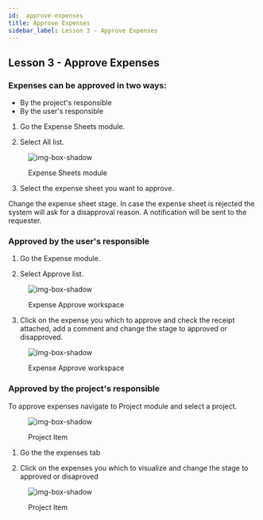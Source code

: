 ```yaml
---
id:  approve-expenses
title: Approve Expenses
sidebar_label: Lesson 3 - Approve Expenses
---
```


## Lesson 3 - Approve Expenses


<h3>Expenses can be approved in two ways:</h3>

- By the project's responsible
- By the user's responsible



1. Go the Expense Sheets module.

2. Select All list.

<figure>

![img-box-shadow](/img/university/university-expense-sheets-1.png)
<figcaption>Expense Sheets module</figcaption>
</figure>

3. Select the expense sheet you want to approve.

Change the expense sheet stage. In case the expense sheet is rejected the system will ask for a disapproval reason.
A notification will be sent to the requester.


### Approved by the user's responsible


1. Go the Expense module.

2. Select Approve list.

<figure>

![img-box-shadow](/img/university/university-expenses-approve-1.png)
<figcaption>Expense Approve workspace</figcaption>
</figure>

3. Click on the expense you which to approve and check the receipt attached, add a comment and change the stage to approved or disapproved.

<figure>

![img-box-shadow](/img/university/university-expenses-approve-2.png)
<figcaption>Expense Approve workspace</figcaption>
</figure>


### Approved by the project's responsible

To approve expenses navigate to Project module and select a project.

<figure>

![img-box-shadow](/img/university/university-expenses-3-project.png)
<figcaption>Project Item</figcaption>
</figure>


1. Go the the expenses tab

2. Click on the expenses you which to visualize and change the stage to approved or disaproved


<figure>

![img-box-shadow](/img/university/university-expenses-approve-3.png)
<figcaption>Project Item</figcaption>
</figure>

